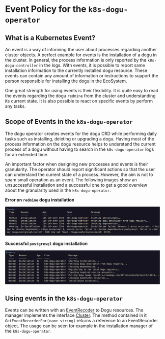# Event Policy for the `k8s-dogu-operator`

## What is a Kubernetes Event?

An event is a way of informing the user about processes regarding another cluster objects. A perfect example for events
is the installation of a dogu in the cluster. In general, the process information is only reported by
the `k8s-dogu-controller` in the logs. With events, it is possible to report same installation information to the
currently installed dogu resource. These events can contain any amount of information or instructions to support the
person responsible for installing the dogu in the EcoSystem.

One great strength for using events is their flexibility. It is quite easy to read the events regarding the
dogu `redmine` from the cluster and understanding its current state. It is also possible to react on specific events by
perform any tasks.

## Scope of Events in the `k8s-dogu-operator`

The dogu operator creates events for the dogu CRD while performing daily tasks such as installing, deleting or upgrading
a dogu. Having most of the process information on the dogu resource helps to understand the current process of a
dogu without having to search in the `k8s-dogu-operator` logs for an extended time.

An important factor when designing new processes and events is their granularity. The operator should report significant
actions so that the user can understand the current state of a process. However, the aim is not to spam small operation
as an event. The following images show an unsuccessful installation and a successful one to get a good
overview about the granularity used in the `k8s-dogu-operator`.

**Error on `redmine` dogu installation**

![Image depicting events when error on `postgresql` dogu installation occured.](figures/events_with_errors.png)

**Successful `postgresql` dogu installation**

![Image depicting events for successful `postgresql` dogu installation.](figures/events_without_errors.png)

## Using events in the `k8s-dogu-operator`

Events can be written with an [EventRecoder](https://pkg.go.dev/k8s.io/client-go/tools/record#EventRecorder) to
Dogu resources. The manager implements the interface
[Cluster](https://pkg.go.dev/sigs.k8s.io/controller-runtime/pkg/cluster#Cluster). The method contained in it
`GetEventRecorderFor(name string)` returns a reference to an EventRecorder object.
The usage can be seen for example in the installation manager of the `k8s-dogu-operator`.
